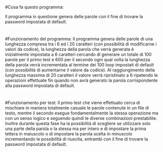 #Cosa fa questo programma:

Il programma in questione genera delle parole con il fine di trovare la password impostata di default.
#
#Funzionamento del programma:
Il programma genera delle parole di una lunghezza compresa tra i 6 ed i 20 caratteri (con possibilità di modificarne i valori da codice), la lunghezza della parola che verrà generata è inizialmente impostata a 6 caratteri cercando di generare un totale di 100 parole per il primo test e 600 per il secondo ogni qual volta la lunghezza della parola verrà incrementata al termine dei 100 loop impostati di default (con possibilità di aumentarne il valore da codice). Al raggiungimento della lunghezza massima di 20 caratteri il valore verrà ripristinato a 6 ripetendo le operazioni effettuate fin quando non avrà generato la parola corrispondente alla password impostata di default.
#
#Funzionamento per test:
Il primo test che viene effettuato cerca di mischiare in maniera totalmente casuale le parole contenute in un file di testo, mentre il secondo esegue fondamentalmente la stessa operazione ma con un senso logico e seguendo quindi le diverse combinazioni prestabilite. Inoltre durante questa fase ha la possibilità di scegliere se utilizzare solo una parte della parola o la stessa ma per intero e di impostare la prima lettera in maiuscolo o di impostare la parola scelta in minuscolo incrementando le possibilità di riuscita, entrambi con il fine di trovare la password impostata di default.
